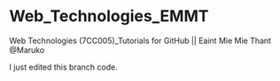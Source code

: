 # Web_Technologies_EMMT
Web Technologies (7CC005)_Tutorials for GitHub || 
Eaint Mie Mie Thant @Maruko

I just edited this branch code.
